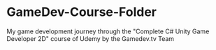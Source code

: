 # GameDev-Course-Folder
My game development journey through the "Complete C# Unity Game Developer 2D" course of Udemy by the Gamedev.tv Team
